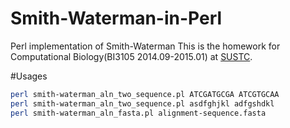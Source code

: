 # Smith-Waterman-in-Perl
Perl implementation of Smith-Waterman
This is the homework for Computational Biology(BI3105 2014.09-2015.01) at [SUSTC](http://www.sustc.edu.cn/). 

#Usages
```bash
perl smith-waterman_aln_two_sequence.pl ATCGATGCGA ATCGTGCAA
perl smith-waterman_aln_two_sequence.pl asdfghjkl adfgshdkl
perl smith-waterman_aln_fasta.pl alignment-sequence.fasta
```
